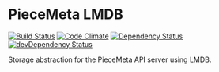 # PieceMeta LMDB

[![Build Status](https://travis-ci.org/PieceMeta/node-piecemeta-lmdb.svg?branch=master)](https://travis-ci.org/PieceMeta/node-piecemeta-lmdb) [![Code Climate](https://codeclimate.com/github/PieceMeta/node-piecemeta-lmdb/badges/gpa.svg)](https://codeclimate.com/github/PieceMeta/node-piecemeta-lmdb) [![Dependency Status](https://david-dm.org/PieceMeta/node-piecemeta-lmdb.svg)](https://david-dm.org/PieceMeta/node-piecemeta-lmdb) [![devDependency Status](https://david-dm.org/PieceMeta/node-piecemeta-lmdb/dev-status.svg)](https://david-dm.org/PieceMeta/node-piecemeta-lmdb#info=devDependencies)

Storage abstraction for the PieceMeta API server using LMDB.
